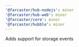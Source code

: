 ```yaml
---
'@farcaster/hub-nodejs': minor
'@farcaster/hub-web': minor
'@farcaster/core': minor
'@farcaster/hubble': minor
---
```


Adds support for storage events
